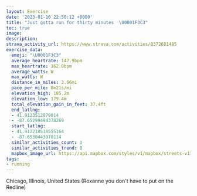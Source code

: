 ```yaml
---
layout: Exercise
date: '2023-01-10 22:50:12 +0000'
title: "Just gotta run for thirty minutes  \U0001F3C3"
toc: true
image:
description:
strava_activity_url: https://www.strava.com/activities/8372681485
exercise_data:
  emoji: "\U0001F3C3"
  average_heartrate: 147.9bpm
  max_heartrate: 162.0bpm
  average_watts: W
  max_watts: W
  distance_in_miles: 3.66mi
  pace_per_mile: 8m21s/mi
  elevation_high: 185.2m
  elevation_low: 179.4m
  total_elevation_gain_in_feet: 37.4ft
  end_latlng:
  - 41.9123512879014
  - -87.65299494378269
  start_latlng:
  - 41.912218518555164
  - -87.6530443970114
  similar_activities_count: 1
  similar_activities_trend: 0
  mapbox_image_url: https://api.mapbox.com/styles/v1/mapbox/streets-v11/static/path-5+787af2-1.0(k%7Bx~F%60l~uO%3F%7DAD%5DdC%7BDFWDq%40%40G~I%7DMdDiF%7C%40%7DAr%40cAhFcITa%40lH%7DK%60CuDlAyBP%5DD_%40Ay%40GgBAKcBFuEDeBA%7BAHcCImAF%7BQLcCHsHJg%5EXqABWFb%40vlAJjVBf%40DBF%3FhGKZ%3Fd%40FXELH%7CArBZNNK%60A_BJOHGFBpArBFDJErBkCxAyApGgHPQJE%40u%40C%7DBAaGGDWd%40),pin-s-s+e5b22e(-87.65137,41.91174),pin-s-f+89ae00(-87.65122,41.91201000000001)/auto/800x800?access_token=pk.eyJ1Ijoiam9zaGJlY2ttYW4iLCJhIjoiY205eWR2aDd1MWZ6djJrbXc4a3M0bWZleiJ9.XiG9OWkNcZk2QzjJbxLB4A
tags:
- running
---
```




Chicago, Illinois, United States (Roxanne you don't have to put on the Redline)
